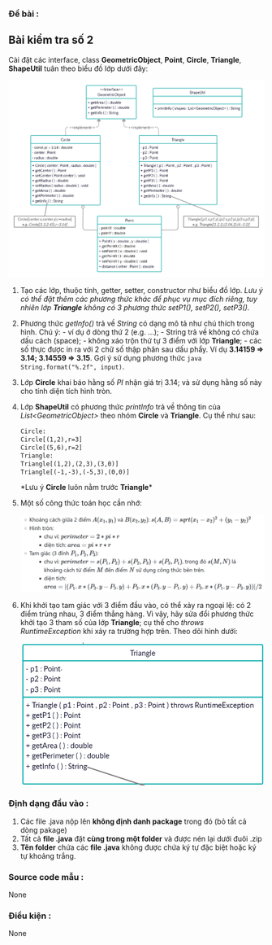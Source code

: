 ### Đề bài :

## Bài kiểm tra số 2

Cài đặt các interface, class **GeometricObject**, **Point**, **Circle**, **Triangle**, **ShapeUtil** tuân theo biểu đồ lớp dưới đây:

![oop_test2.png](images/oop_test2.png)

1. Tạo các lớp, thuộc tính, getter, setter, constructor như biểu đồ lớp. _Lưu ý có thể đặt thêm các phương thức khác để phục vụ mục đích riêng, tuy nhiên lớp **Triangle** không có 3 phương thức setP1(), setP2(), setP3()._

2. Phương thức _getInfo()_ trả về _String_ có dạng mô tả như chú thích trong hình. Chú ý: - ví dụ ở dòng thứ 2 (e.g. ...); - String trả về không có chứa dấu cách (space); - không xáo trộn thứ tự 3 điểm với lớp **Triangle**; - các số thực được in ra với 2 chữ số thập phân sau dấu phẩy. Ví dụ **3.14159 => 3.14; 3.14559 => 3.15**. Gợi ý sử dụng phương thức `java String.format("%.2f", input)`.

3. Lớp **Circle** khai báo hằng số _PI_ nhận giá trị 3.14; và sử dụng hằng số này cho tính diện tích hình tròn.

4. Lớp **ShapeUtil** có phương thức _printInfo_ trả về thông tin của _List\<GeometricObject\>_ theo nhóm **Circle** và **Triangle**. Cụ thể như sau:

    ```
    Circle:
    Circle[(1,2),r=3]
    Circle[(5,6),r=2]
    Triangle:
    Triangle[(1,2),(2,3),(3,0)]
    Triangle[(-1,-3),(-5,3),(0,0)]
    ```
    &ast;Lưu ý **Circle** luôn nằm trước **Triangle**&ast;

5. Một số công thức toán học cần nhớ:

   ![cong_thuc.png](images/cong_thuc.png)

6. Khi khởi tạo tam giác với 3 điểm đầu vào, có thể xảy ra ngoại lệ: có 2 điểm trùng nhau, 3 điểm thẳng hàng. Vì vậy, hãy sửa đổi phương thức khởi tạo 3 tham số của lớp **Triangle**; cụ thể cho _throws RuntimeException_ khi xảy ra trường hợp trên. Theo dõi hình dưới:

    ![triangle.png](images/triangle.png)

### Định dạng đầu vào :

1. Các file .java nộp lên **không định danh package** trong đó (bỏ tất cả dòng pakage)
2. Tất cả **file .java** đặt **cùng trong một folder** và được nén lại dưới đuôi .zip
3. **Tên folder** chứa các **file .java** không được chứa ký tự đặc biệt hoặc ký tự khoảng trắng.

### Source code mẫu :

None

### Điều kiện :

None